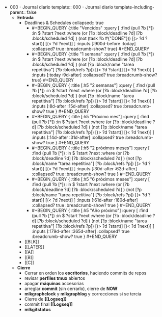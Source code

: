 - 000 - Journal diario
  template:: 000 - Journal diario
  template-including-parent:: false
  - **Entrada**
    - Deadlines & Schedules
      collapsed:: true
      - #+BEGIN_QUERY
        {:title "Vencidos"
        :query [
          :find (pull ?b [*])
          :in $ ?start ?next
          :where
          (or
            [?b :block/deadline ?d]
            [?b :block/scheduled ?d]
          )
          (not (task ?b #{"DONE"}))
          [(> ?d ?start)]
          [(< ?d ?next)]
        ]
        :inputs [:900d-before :today]
        :collapsed? true
        :breadcrumb-show? true}
        #+END_QUERY
      - #+BEGIN_QUERY
         {:title "1 semana"
        :query [
          :find (pull ?b [*])
          :in $ ?start ?next
          :where
            (or
               [?b :block/deadline ?d]
               [?b :block/scheduled ?d]
             )
             (not [?p :block/name "tarea repetitiva"]
             [?b :block/refs ?p])
            [(> ?d ?start)]
            [(< ?d ?next)]
        ]
        :inputs [:today :9d-after]
        :collapsed? true
        :breadcrumb-show? true}
         #+END_QUERY
      - #+BEGIN_QUERY
          {
            :title [:h5 "2 semanas"]
            :query [
              :find (pull ?b [*])
              :in $ ?start ?next
              :where
                (or
                  [?b :block/deadline ?d]
                  [?b :block/scheduled ?d]
                )
                (not [?p :block/name "tarea repetitiva"]
                [?b :block/refs ?p])
                [(> ?d ?start)]
                [(< ?d ?next)]
            ]
            :inputs [:8d-after :15d-after]
            :collapsed? true
            :breadcrumb-show? true
          }
          #+END_QUERY
      - #+BEGIN_QUERY
          {
            :title [:h5 "Próximo mes"]
            :query [
              :find (pull ?b [*])
              :in $ ?start ?next
              :where
                (or
                  [?b :block/deadline ?d]
                  [?b :block/scheduled ?d]
                )
                (not [?p :block/name "tarea repetitiva"]
                [?b :block/refs ?p])
                [(> ?d ?start)]
                [(< ?d ?next)]
            ]
            :inputs [:14d-after :31d-after]
            :collapsed? true
            :breadcrumb-show? true
          }
          #+END_QUERY
      - #+BEGIN_QUERY
          {
            :title [:h5 "2 próximos meses"]
            :query [
              :find (pull ?b [*])
              :in $ ?start ?next
              :where
                (or
                  [?b :block/deadline ?d]
                  [?b :block/scheduled ?d]
                )
                (not [?p :block/name "tarea repetitiva"]
                [?b :block/refs ?p])
                [(> ?d ?start)]
                [(< ?d ?next)]
            ]
            :inputs [:30d-after :62d-after]
            :collapsed? true
            :breadcrumb-show? true
          }
          #+END_QUERY
      - #+BEGIN_QUERY
          {
            :title [:h5 "6 próximos meses"]
            :query [
              :find (pull ?b [*])
              :in $ ?start ?next
              :where
                (or
                  [?b :block/deadline ?d]
                  [?b :block/scheduled ?d]
                )
                (not [?p :block/name "tarea repetitiva"]
                [?b :block/refs ?p])
                [(> ?d ?start)]
                [(< ?d ?next)]
            ]
            :inputs [:61d-after :180d-after]
            :collapsed? true
            :breadcrumb-show? true
          }
          #+END_QUERY
      - #+BEGIN_QUERY
          {
            :title [:h5 "Año próximo"]
            :query [
              :find (pull ?b [*])
              :in $ ?start ?next
              :where
                (or
                  [?b :block/deadline ?d]
                  [?b :block/scheduled ?d]
                )
                (not [?p :block/name "tarea repetitiva"]
                [?b :block/refs ?p])
                [(> ?d ?start)]
                [(< ?d ?next)]
            ]
            :inputs [:179d-after :365d-after]
            :collapsed? true
            :breadcrumb-show? true
          }
          #+END_QUERY
    - [[BLK]]
    - [[LATER]]
    - [[A]]
    - [[B]]
    - [[C]]
  - **Cierre**
    - Cerrar en orden los **escritorios**, haciendo commits de repos
    - revisar **perfiles tmux** abiertos
    - apagar **máquinas** accesorias
    - arreglar **commit** (sin cerrarlo), cierre de **NOW**
    - **mlkgraphclock** y **mlkgraphlog** y correcciones si se tercia
    - Cierre de **[[Logseq]]**
    - commit final **[[Logseq]]**
    - **mlkgitstatus**